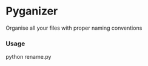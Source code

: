 Pyganizer
=========

Organise all your files with proper naming conventions


### Usage

python rename.py <path>

